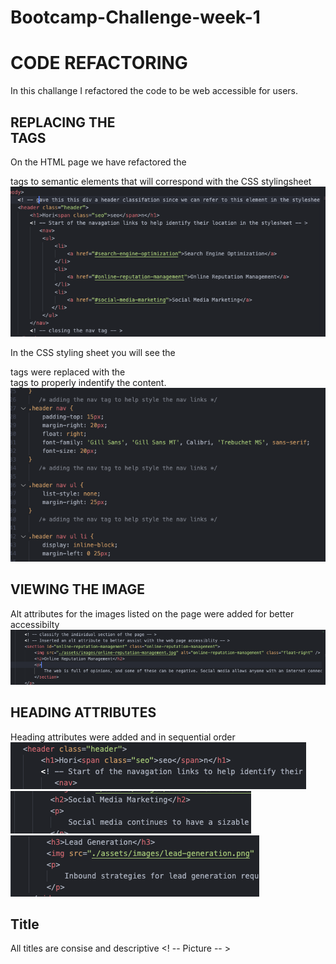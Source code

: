 # Bootcamp-Challenge-week-1

# CODE REFACTORING 
In this challange I refactored the code to be web accessible for users. 

## REPLACING THE <DIV> TAGS
On the HTML page we have refactored the <div> tags to semantic elements that will correspond with the CSS stylingsheet
![Html page with added classifying elements](assets/images/Screenshot%202023-01-29%20at%204.09.34%20PM.png)

In the CSS styling sheet you will see the <div> tags were replaced with the <nav> tags to properly indentify the content.
![CSS style sheet with replaced Div to Nav tags](assets/images/Screenshot%202023-01-29%20at%204.19.08%20PM.png)

## VIEWING THE IMAGE
Alt attributes for the images listed on the page were added for better accessibilty
![HTML page with alt attributes](assets/images/Screenshot%202023-01-29%20at%204.24.00%20PM.png)

## HEADING ATTRIBUTES
Heading attributes were added and in sequential order
![HTML page with H1](assets/images/Screenshot%202023-01-29%20at%204.24.46%20PM.png)
![HTML page with H2](assets/images/Screenshot%202023-01-29%20at%204.25.04%20PM.png)
![HTML page with H3](assets/images/Screenshot%202023-01-29%20at%204.25.17%20PM.png)

## Title
All titles are consise and descriptive 
<! -- Picture -- >
